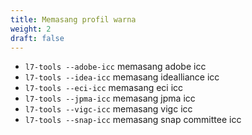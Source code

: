 ```yaml
---
title: Memasang profil warna
weight: 2
draft: false
---
```


- `l7-tools --adobe-icc`    memasang adobe icc
- `l7-tools --idea-icc`     memasang idealliance icc
- `l7-tools --eci-icc`      memasang eci icc
- `l7-tools --jpma-icc`     memasang jpma icc
- `l7-tools --vigc-icc`     memasang vigc icc
- `l7-tools --snap-icc`     memasang snap committee icc
